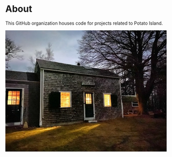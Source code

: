# About

This GitHub organization houses code for projects related to Potato Island.

![Potato Island](main-shanty.jpeg)